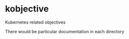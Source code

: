 # kobjective
Kubernetes related objectives

There would be particular documentation in each directory
